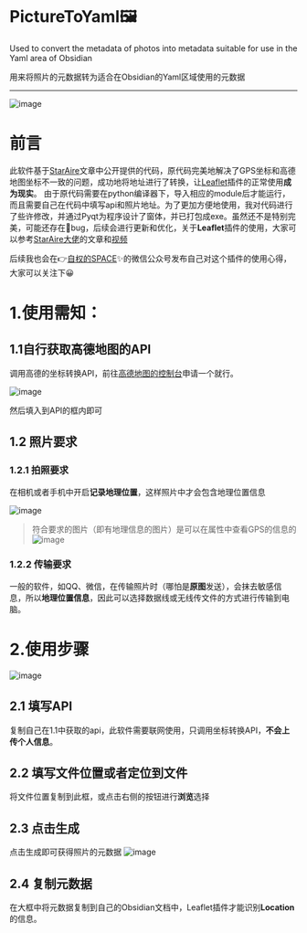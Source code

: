 # PictureToYaml🖼️

Used to convert the metadata of photos into metadata suitable for use in the Yaml area of Obsidian

用来将照片的元数据转为适合在Obsidian的Yaml区域使用的元数据

---
![image](https://github.com/WinHex89/PictureToYaml/assets/134070684/9fa1f29f-d185-461d-b0c5-ce3e9cd97076)



# 前言

此软件基于[StarAire](https://sspai.com/post/80578)文章中公开提供的代码，原代码完美地解决了GPS坐标和高德地图坐标不一致的问题，成功地将地址进行了转换，让[Leaflet](https://github.com/javalent/obsidian-leaflet)插件的正常使用**成为现实**。
由于原代码需要在python编译器下，导入相应的module后才能运行，而且需要自己在代码中填写api和照片地址。为了更加方便地使用，我对代码进行了些许修改，并通过Pyqt为程序设计了窗体，并已打包成exe。虽然还不是特别完美，可能还存在🐞bug，后续会进行更新和优化，关于**Leaflet**插件的使用，大家可以参考[StarAire大佬]( https://pkmer.cn/show/20231121205045 )的文章和[视频](https://www.bilibili.com/video/BV1P94y1t7vg/?spm_id_from=333.337.search-card.all.click&vd_source=504c74fb8629d6768d83966f708a5a79)

后续我也会在👉[自权的SPACE](https://mp.weixin.qq.com/s?__biz=Mzg3NTk4Mjg5NA==&mid=2247484142&idx=1&sn=785c8aaf7348d72343b3762e7e14ea69&chksm=cf387baff84ff2b92f6ae8526f8b1044b13f1d0362d533595c168872fdc0fa01dfdc4fca6904&token=1904819444&lang=zh_CN#rd)✨的微信公众号发布自己对这个插件的使用心得，大家可以关注下😀




# 1.使用需知：

##  1.1自行获取高德地图的API
调用高德的坐标转换API，前往[高德地图的控制台](https://console.amap.com/dev/key/app)申请一个就行。

![image](https://github.com/WinHex89/PictureToYaml/assets/134070684/e7fd434a-6c48-4802-aff8-a2b44bc5e486)




然后填入到API的框内即可

## 1.2 照片要求

### 1.2.1 拍照要求

在相机或者手机中开启**记录地理位置**，这样照片中才会包含地理位置信息

![image](https://github.com/WinHex89/PictureToYaml/assets/134070684/5b01a30c-38c2-418a-9649-cfceef7b9ddb)

> 符合要求的图片（即有地理信息的图片）是可以在属性中查看GPS的信息的
![image](https://github.com/WinHex89/PictureToYaml/assets/134070684/a2faa21d-4ff2-465a-ad5d-85579b408687)




### 1.2.2 传输要求
一般的软件，如QQ、微信，在传输照片时（哪怕是**原图**发送），会抹去敏感信息，所以**地理位置信息**，因此可以选择数据线或无线传文件的方式进行传输到电脑。


# 2.使用步骤

![image](https://github.com/WinHex89/PictureToYaml/assets/134070684/a16df255-7471-42bb-a768-329e3e36406a)



## 2.1 填写API

复制自己在1.1中获取的api，此软件需要联网使用，只调用坐标转换API，**不会上传个人信息**。

## 2.2 填写文件位置或者定位到文件

将文件位置复制到此框，或点击右侧的按钮进行**浏览**选择



## 2.3 点击**生成**

点击生成即可获得照片的元数据
![image](https://github.com/WinHex89/PictureToYaml/assets/134070684/4e4625b7-1e72-43d1-90f1-d0472de4d6e9)




## 2.4 复制元数据
在大框中将元数据复制到自己的Obsidian文档中，Leaflet插件才能识别**Location**的信息。












